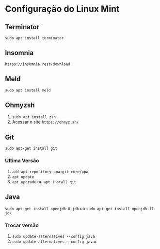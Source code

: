 # Configuração do Linux Mint

## Terminator

```sudo apt install terminator```

## Insomnia 

```https://insomnia.rest/download```

## Meld

```sudo apt install meld```

## Ohmyzsh

1. ```sudo apt install zsh```
2. Acessar o site ```https://ohmyz.sh/```

## Git

```sudo apt-get install git```

### Última Versão

1. ```add-apt-repository ppa:git-core/ppa```
2. ```apt update```
3. ```apt upgrade``` ou ```apt install git```

## Java

```sudo apt-get install openjdk-8-jdk``` ou ```sudo apt-get install openjdk-17-jdk```

### Trocar versão

1. ```sudo update-alternatives --config java```
2. ```sudo update-alternatives --config javac```
